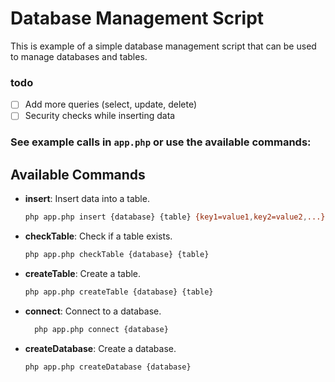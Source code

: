 # Database Management Script

This is example of a simple database management script that can be used to manage databases and tables.

### todo
- [ ] Add more queries (select, update, delete)
- [ ] Security checks while inserting data

### See example calls in `app.php` or use the available commands:

## Available Commands

- **insert**: Insert data into a table.
  ```sh
  php app.php insert {database} {table} {key1=value1,key2=value2,...}
    ```
- **checkTable**: Check if a table exists.
  ```sh
  php app.php checkTable {database} {table}
    ```
- **createTable**: Create a table.
  ```sh
  php app.php createTable {database} {table}
    ```
- **connect**: Connect to a database.
  ```sh
    php app.php connect {database}
    ```
- **createDatabase**: Create a database.
  ```sh
  php app.php createDatabase {database}
    ```